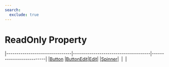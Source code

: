 ```yaml
---
search:
  exclude: true
---
```


<h1 class="heading"><span class="name">ReadOnly Property</span></h1>

|--------------------------------|--------------------------------------|--------------------------|
|[Button](../objects/button.md)  |[ButtonEdit](../objects/buttonedit.md)|[Edit](../objects/edit.md)|
|[Spinner](../objects/spinner.md)|&nbsp;                                |&nbsp;                    |
